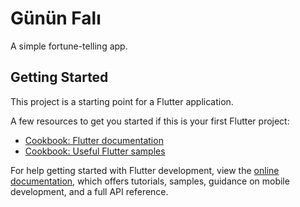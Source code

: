 # Günün Falı

A simple fortune-telling app.

## Getting Started

This project is a starting point for a Flutter application.

A few resources to get you started if this is your first Flutter project:

- [Cookbook: Flutter documentation](https://docs.flutter.dev/)
- [Cookbook: Useful Flutter samples](https://docs.flutter.dev/cookbook)

For help getting started with Flutter development, view the
[online documentation](https://docs.flutter.dev/), which offers tutorials,
samples, guidance on mobile development, and a full API reference.
